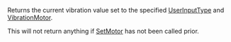 Returns the current vibration value set to the specified [UserInputType](https://developer.roblox.com/api-reference/property/InputObject/UserInputType "UserInputType") and [VibrationMotor](https://developer.roblox.com/api-reference/enum/VibrationMotor "VibrationMotor").

This will not return anything if [SetMotor](https://developer.roblox.com/api-reference/function/HapticService/SetMotor "SetMotor") has not been called prior.